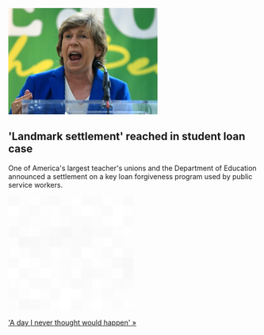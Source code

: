 
!['Landmark settlement' reached in student loan case](./20211014115839.png)
## 'Landmark settlement' reached in student loan case

One of America's largest teacher's unions and the Department of Education announced a settlement on a key loan forgiveness program used by public service workers.

![pic](../square_bg.png)

['A day I never thought would happen' »](https://www.yahoo.com/finance/news/student-loans-settlement-lawsuit-pslf-203224582.html)
